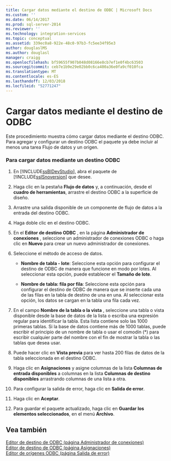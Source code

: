 ```yaml
---
title: Cargar datos mediante el destino de ODBC | Microsoft Docs
ms.custom: ''
ms.date: 06/14/2017
ms.prod: sql-server-2014
ms.reviewer: ''
ms.technology: integration-services
ms.topic: conceptual
ms.assetid: 339ec0a8-922e-48c0-97b3-fc5ee34f95e3
author: douglaslMS
ms.author: douglasl
manager: craigg
ms.openlocfilehash: bf59655f907b048d08166e8cb7ef1e0f4bc63503
ms.sourcegitcommit: ceb7e1b9e29e02bb0c6ca400a36e0fa9cf010fca
ms.translationtype: MT
ms.contentlocale: es-ES
ms.lasthandoff: 12/03/2018
ms.locfileid: "52771247"
---
```

# <a name="load-data-by-using-the-odbc-destination"></a>Cargar datos mediante el destino de ODBC
  Este procedimiento muestra cómo cargar datos mediante el destino ODBC. Para agregar y configurar un destino ODBC el paquete ya debe incluir al menos una tarea Flujo de datos y un origen.  
  
### <a name="to-load-data-using-an-odbc-destination"></a>Para cargar datos mediante un destino ODBC  
  
1.  En [!INCLUDE[ssBIDevStudio](../../includes/ssbidevstudio-md.md)], abra el paquete de [!INCLUDE[ssISnoversion](../../includes/ssisnoversion-md.md)] que desee.  
  
2.  Haga clic en la pestaña **Flujo de datos** y, a continuación, desde el **cuadro de herramientas**, arrastre el destino ODBC a la superficie de diseño.  
  
3.  Arrastre una salida disponible de un componente de flujo de datos a la entrada del destino ODBC.  
  
4.  Haga doble clic en el destino ODBC.  
  
5.  En el **Editor de destino ODBC** , en la página **Administrador de conexiones** , seleccione un administrador de conexiones ODBC o haga clic en **Nuevo** para crear un nuevo administrador de conexiones.  
  
6.  Seleccione el método de acceso de datos.  
  
    -   **Nombre de tabla - lote**: Seleccione esta opción para configurar el destino de ODBC de manera que funcione en modo por lotes. Al seleccionar esta opción, puede establecer el **Tamaño de lote**.  
  
    -   **Nombre de tabla: fila por fila**: Seleccione esta opción para configurar el destino de ODBC de manera que se inserte cada una de las filas en la tabla de destino de una en una. Al seleccionar esta opción, los datos se cargan en la tabla una fila cada vez.  
  
7.  En el campo **Nombre de la tabla o la vista** , seleccione una tabla o vista disponible desde la base de datos de la lista o escriba una expresión regular para identificar la tabla. Esta lista contiene solo las 1000 primeras tablas. Si la base de datos contiene más de 1000 tablas, puede escribir el principio de un nombre de tabla o usar el comodín (*) para escribir cualquier parte del nombre con el fin de mostrar la tabla o las tablas que desea usar.  
  
8.  Puede hacer clic en **Vista previa** para ver hasta 200 filas de datos de la tabla seleccionada en el destino ODBC.  
  
9. Haga clic en **Asignaciones** y asigne columnas de la lista **Columnas de entrada disponibles** a columnas en la lista **Columnas de destino disponibles** arrastrando columnas de una lista a otra.  
  
10. Para configurar la salida de error, haga clic en **Salida de error**.  
  
11. Haga clic en **Aceptar**.  
  
12. Para guardar el paquete actualizado, haga clic en **Guardar los elementos seleccionados**, en el menú **Archivo**.  
  
## <a name="see-also"></a>Vea también  
 [Editor de destino de ODBC &#40;página Administrador de conexiones&#41;](../odbc-destination-editor-connection-manager-page.md)   
 [Editor de destino de ODBC &#40;página Asignaciones&#41;](../odbc-destination-editor-mappings-page.md)   
 [Editor de orígenes ODBC &#40;página Salida de error&#41;](../odbc-source-editor-error-output-page.md)  
  
  
